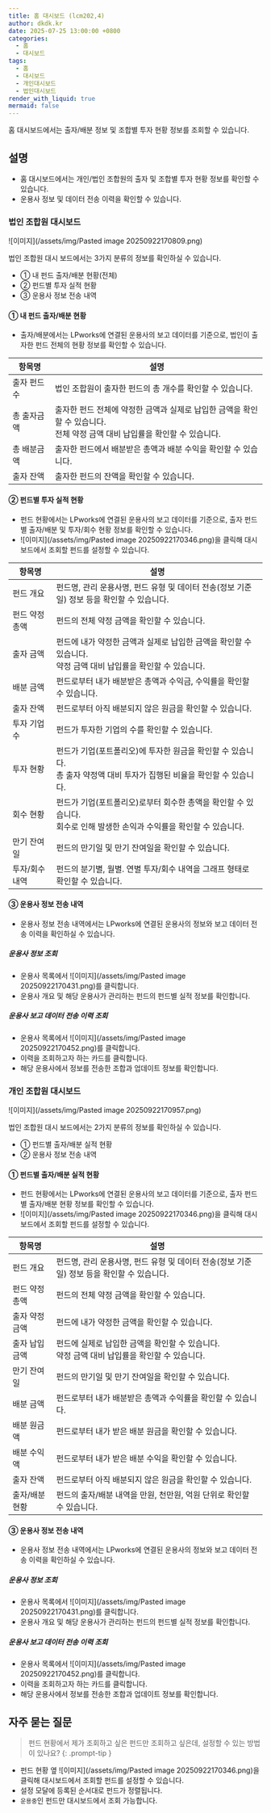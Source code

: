 ```yaml
---
title: 홈 대시보드 (lcm202,4)
author: dkdk.kr
date: 2025-07-25 13:00:00 +0800
categories:
  - 홈
  - 대시보드
tags:
  - 홈
  - 대시보드
  - 개인대시보드
  - 법인대시보드
render_with_liquid: true
mermaid: false
---
```

홈 대시보드에서는 출자/배분 정보 및 조합별 투자 현황 정보를 조회할 수 있습니다.
## 설명
- 홈 대시보드에서는 개인/법인 조합원의 출자 및 조합별 투자 현황 정보를 확인할 수 있습니다.
- 운용사 정보 및 데이터 전송 이력을 확인할 수 있습니다.

### 법인 조합원 대시보드

![이미지](/assets/img/Pasted image 20250922170809.png)

법인 조합원 대시 보드에서는 3가지 분류의 정보를 확인하실 수 있습니다.
- ① 내 펀드 출자/배분 현황(전체)
- ② 펀드별 투자 실적 현황
- ③ 운용사 정보 전송 내역

#### ① 내 펀드 출자/배분 현황
- 출자/배분에서는 LPworks에 연결된 운용사의 보고 데이터를 기준으로, 법인이 출자한 펀드 전체의 현황 정보를 확인할 수 있습니다.

| 항목명     | 설명                                                                         |
| ------- | -------------------------------------------------------------------------- |
| 출자 펀드 수 | 법인 조합원이 출자한 펀드의 총 개수를 확인할 수 있습니다.                                          |
| 총 출자금액  | 출자한 펀드 전체에 약정한 금액과 실제로 납입한 금액을 확인할 수 있습니다.<br>전체 약정 금액 대비 납입률을 확인할 수 있습니다. |
| 총 배분금액  | 출자한 펀드에서 배분받은 총액과 배분 수익을 확인할 수 있습니다.                                       |
| 출자 잔액   | 출자한 펀드의 잔액을 확인할 수 있습니다.                                                    |

#### ② 펀드별 투자 실적 현황
- 펀드 현황에서는 LPworks에 연결된 운용사의 보고 데이터를 기준으로, 출자 펀드별 출자/배분 및 투자/회수 현황 정보를 확인할 수 있습니다.
- ![이미지](/assets/img/Pasted image 20250922170346.png)을 클릭해 대시보드에서 조회할 펀드를 설정할 수 있습니다.

| 항목명      | 설명                                                                        |
| -------- | ------------------------------------------------------------------------- |
| 펀드 개요    | 펀드명, 관리 운용사명, 펀드 유형 및 데이터 전송(정보 기준일) 정보 등을 확인할 수 있습니다.                    |
| 펀드 약정 총액 | 펀드의 전체 약정 금액을 확인할 수 있습니다.                                                 |
| 출자 금액    | 펀드에 내가 약정한 금액과 실제로 납입한 금액을 확인할 수 있습니다.<br>약정 금액 대비 납입률을 확인할 수 있습니다.       |
| 배분 금액    | 펀드로부터 내가 배분받은 총액과 수익금, 수익률을 확인할 수 있습니다.                                   |
| 출자 잔액    | 펀드로부터 아직 배분되지 않은 원금을 확인할 수 있습니다.                                          |
| 투자 기업 수  | 펀드가 투자한 기업의 수를 확인할 수 있습니다.                                                |
| 투자 현황    | 펀드가 기업(포트폴리오)에 투자한 원금을 확인할 수 있습니다.<br>총 출자 약정액 대비 투자가 집행된 비율을 확인할 수 있습니다. |
| 회수 현황    | 펀드가 기업(포트폴리오)로부터 회수한 총액을 확인할 수 있습니다.<br>회수로 인해 발생한 손익과 수익률을 확인할 수 있습니다.   |
| 만기 잔여일   | 펀드의 만기일 및 만기 잔여일을 확인할 수 있습니다.                                             |
| 투자/회수 내역 | 펀드의 분기별, 월별. 연별 투자/회수 내역을 그래프 형태로 확인할 수 있습니다.                             |

#### ③ 운용사 정보 전송 내역
- 운용사 정보 전송 내역에서는 LPworks에 연결된 운용사의 정보와 보고 데이터 전송 이력을 확인하실 수 있습니다.

##### 운용사 정보 조회
- 운용사 목록에서 ![이미지](/assets/img/Pasted image 20250922170431.png)를 클릭합니다.
- 운용사 개요 및 해당 운용사가 관리하는 펀드의 펀드별 실적 정보를 확인합니다.

##### 운용사 보고 데이터 전송 이력 조회
- 운용사 목록에서 ![이미지](/assets/img/Pasted image 20250922170452.png)를 클릭합니다.
- 이력을 조회하고자 하는 카드를 클릭합니다.
- 해당 운용사에서 정보를 전송한 조합과 업데이트 정보를 확인합니다.


### 개인 조합원 대시보드

![이미지](/assets/img/Pasted image 20250922170957.png)

법인 조합원 대시 보드에서는 2가지 분류의 정보를 확인하실 수 있습니다.
- ① 펀드별 출자/배분 실적 현황
- ② 운용사 정보 전송 내역

#### ① 펀드별 출자/배분 실적 현황
- 펀드 현황에서는 LPworks에 연결된 운용사의 보고 데이터를 기준으로, 출자 펀드별 출자/배분 현황 정보를 확인할 수 있습니다.
- ![이미지](/assets/img/Pasted image 20250922170346.png)을 클릭해 대시보드에서 조회할 펀드를 설정할 수 있습니다.

| 항목명      | 설명                                                       |
| -------- | -------------------------------------------------------- |
| 펀드 개요    | 펀드명, 관리 운용사명, 펀드 유형 및 데이터 전송(정보 기준일) 정보 등을 확인할 수 있습니다.   |
| 펀드 약정 총액 | 펀드의 전체 약정 금액을 확인할 수 있습니다.                                |
| 출자 약정 금액 | 펀드에 내가 약정한 금액을 확인할 수 있습니다.                               |
| 출자 납입 금액 | 펀드에 실제로 납입한 금액을 확인할 수 있습니다.<br>약정 금액 대비 납입률을 확인할 수 있습니다. |
| 만기 잔여일   | 펀드의 만기일 및 만기 잔여일을 확인할 수 있습니다.                            |
| 배분 금액    | 펀드로부터 내가 배분받은 총액과 수익률을 확인할 수 있습니다.                       |
| 배분 원금액   | 펀드로부터 내가 받은 배분 원금을 확인할 수 있습니다.                           |
| 배분 수익액   | 펀드로부터 내가 받은 배분 수익을 확인할 수 있습니다.                           |
| 출자 잔액    | 펀드로부터 아직 배분되지 않은 원금을 확인할 수 있습니다.                         |
| 출자/배분 현황 | 펀드의 출자/배분 내역을 만원, 천만원, 억원 단위로 확인할 수 있습니다.                |

#### ③ 운용사 정보 전송 내역
- 운용사 정보 전송 내역에서는 LPworks에 연결된 운용사의 정보와 보고 데이터 전송 이력을 확인하실 수 있습니다.

##### 운용사 정보 조회
- 운용사 목록에서 ![이미지](/assets/img/Pasted image 20250922170431.png)를 클릭합니다.
- 운용사 개요 및 해당 운용사가 관리하는 펀드의 펀드별 실적 정보를 확인합니다.

##### 운용사 보고 데이터 전송 이력 조회
- 운용사 목록에서 ![이미지](/assets/img/Pasted image 20250922170452.png)를 클릭합니다.
- 이력을 조회하고자 하는 카드를 클릭합니다.
- 해당 운용사에서 정보를 전송한 조합과 업데이트 정보를 확인합니다.


## 자주 묻는 질문

> 펀드 현황에서 제가 조회하고 싶은 펀드만 조회하고 싶은데, 설정할 수 있는 방법이 있나요?
{: .prompt-tip }
- 펀드 현황 옆 ![이미지](/assets/img/Pasted image 20250922170346.png)을 클릭해 대시보드에서 조회할 펀드를 설정할 수 있습니다.
- 설정 모달에 등록된 순서대로 펀드가 정렬됩니다.
- `운용중`인 펀드만 대시보드에서 조회 가능합니다.
